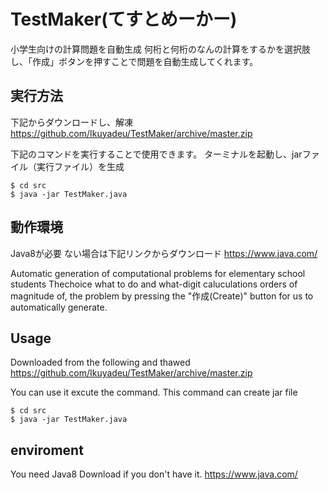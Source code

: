 TestMaker(てすとめーかー)
=========================
小学生向けの計算問題を自動生成
何桁と何桁のなんの計算をするかを選択肢し、「作成」ボタンを押すことで問題を自動生成してくれます。  


実行方法
--------
下記からダウンロードし、解凍
https://github.com/Ikuyadeu/TestMaker/archive/master.zip

下記のコマンドを実行することで使用できます。
ターミナルを起動し、jarファイル（実行ファイル）を生成
```
$ cd src
$ java -jar TestMaker.java  
```

動作環境
---------
Java8が必要
ない場合は下記リンクからダウンロード
https://www.java.com/


Automatic generation of computational problems for elementary school students
Thechoice what to do and what-digit caluculations orders of magnitude of, the problem by pressing the "作成(Create)" button for us to automatically generate.

Usage
-----
Downloaded from the following and thawed
https://github.com/Ikuyadeu/TestMaker/archive/master.zip

You can use it excute the command.
This command can create jar file
```
$ cd src
$ java -jar TestMaker.java  
```

enviroment
----------
You need Java8
Download if you don't have it.
https://www.java.com/